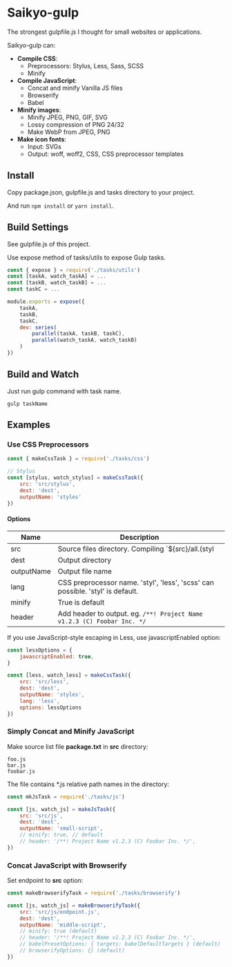 # Saikyo-gulp

The strongest gulpfile.js I thought for small websites or applications.

Saikyo-gulp can:

- **Compile CSS**:
	- Preprocessors: Stylus, Less, Sass, SCSS
	- Minify
- **Compile JavaScript**:
	- Concat and minify Vanilla JS files
	- Browserify
	- Babel
- **Minify images**:
	- Minify JPEG, PNG, GIF, SVG
	- Lossy compression of PNG 24/32
	- Make WebP from JPEG, PNG
- **Make icon fonts**:
	- Input: SVGs
	- Output: woff, woff2, CSS, CSS preprocessor templates

## Install

Copy package.json, gulpfile.js and tasks directory to your project.

And run `npm install` or `yarn install`.

## Build Settings

See gulpfile.js of this project.

Use expose method of tasks/utils to expose Gulp tasks.

```JavaScript
const { expose } = require('./tasks/utils')
const [taskA, watch_taskA] = ...
const [taskB, watch_taskB] = ...
const taskC = ...

module.exports = expose({
	taskA,
	taskB,
	taskC,
	dev: series(
		parallel(taskA, taskB, taskC),
		parallel(watch_taskA, watch_taskB)
	)
})
```

## Build and Watch

Just run gulp command with task name.

```
gulp taskName
```

## Examples

### Use CSS Preprocessors

```JavaScript
const { makeCssTask } = require('./tasks/css')

// Stylus
const [stylus, watch_stylus] = makeCssTask({
	src: 'src/stylus',
	dest: 'dest',
	outputName: 'styles'
})
```

#### Options

| Name | Description |
| ---- | ----------- |
| src  | Source files directory. Compiling `${src}/all.(styl|less|scss)` |
| dest | Output directory |
| outputName | Output file name |
| lang | CSS preprocessor name. 'styl', 'less', 'scss' can possible. 'styl' is default. |
| minify | True is default |
| header | Add header to output. eg. `/**! Project Name v1.2.3 (C) Foobar Inc. */` |

If you use JavaScript-style escaping in Less, use javascriptEnabled option:

```JavaScript
const lessOptions = {
	javascriptEnabled: true,
}

const [less, watch_less] = makeCssTask({
	src: 'src/less',
	dest: 'dest',
	outputName: 'styles',
	lang: 'less',
	options: lessOptions
})
```

### Simply Concat and Minify JavaScript

Make source list file **package.txt** in **src** directory:

```
foo.js
bar.js
foobar.js
```

The file contains *.js relative path names in the directory:

```JavaScript
const mkJsTask = require('./tasks/js')

const [js, watch_js] = makeJsTask({
	src: 'src/js',
	dest: 'dest',
	outputName: 'small-script',
	// minify: true, // default
	// header: '/**! Project Name v1.2.3 (C) Foobar Inc. */',
})
```

### Concat JavaScript with Browserify

Set endpoint to **src** option:

```JavaScript
const makeBrowserifyTask = require('./tasks/browserify')

const [js, watch_js] = makeBrowserifyTask({
	src: 'src/js/endpoint.js',
	dest: 'dest',
	outputName: 'middle-script',
	// minify: true (default)
	// header: '/**! Project Name v1.2.3 (C) Foobar Inc. */',
	// babelPresetOptions: { targets: babelDefaultTargets } (default)
	// browserifyOptions: {} (default)
})
```
